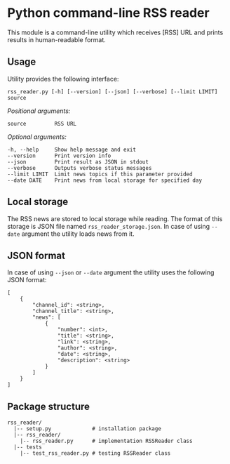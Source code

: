 # Python command-line RSS reader

This module is a command-line utility which receives [RSS] URL and prints results in human-readable format.

## Usage

Utility provides the following interface:

    rss_reader.py [-h] [--version] [--json] [--verbose] [--limit LIMIT] source

_Positional arguments:_

    source         RSS URL

_Optional arguments:_

    -h, --help     Show help message and exit
    --version      Print version info
    --json         Print result as JSON in stdout
    --verbose      Outputs verbose status messages
    --limit LIMIT  Limit news topics if this parameter provided
    --date DATE    Print news from local storage for specified day

## Local storage
The RSS news are stored to local storage while reading. The format of this storage is JSON file named
`rss_reader_storage.json`. In case of using `--date` argument the utility loads news from it. 

## JSON format
In case of using `--json` or `--date` argument the utility uses the following JSON format:

    [
        {
            "channel_id": <string>,
            "channel_title": <string>,
            "news": [
                {
                    "number": <int>,
                    "title": <string>,
                    "link": <string>,
                    "author": <string>,
                    "date": <string>,
                    "description": <string>
                }
            ]
        }
    ]

## Package structure
    rss_reader/
      |-- setup.py             # installation package
      |-- rss_reader/          
        |-- rss_reader.py      # implementation RSSReader class
      |-- tests                
        |-- test_rss_reader.py # testing RSSReader class
